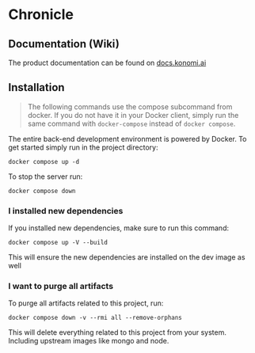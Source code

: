 # Chronicle

## Documentation (Wiki)

The product documentation can be found on [docs.konomi.ai](https://docs.konomi.ai)

## Installation

> The following commands use the compose subcommand from docker. If you do not have it in your Docker client,
> simply run the same command with `docker-compose` instead of `docker compose`.

The entire back-end development environment is powered by Docker. To get started simply run in the project directory:

```
docker compose up -d
```

To stop the server run:

```
docker compose down
```

### I installed new dependencies

If you installed new dependencies, make sure to run this command:

```
docker compose up -V --build
```

This will ensure the new dependencies are installed on the dev image as well

### I want to purge all artifacts

To purge all artifacts related to this project, run:

```
docker compose down -v --rmi all --remove-orphans
```

This will delete everything related to this project from your system. Including upstream images like mongo and node.